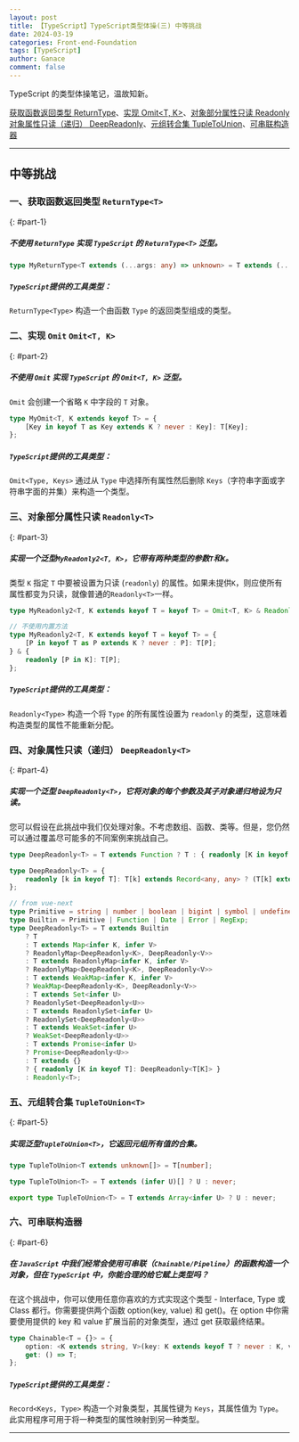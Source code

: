 ```yaml
---
layout: post
title: 【TypeScript】TypeScript类型体操(三) 中等挑战
date: 2024-03-19
categories: Front-end-Foundation
tags: [TypeScript]
author: Ganace
comment: false
---
```


TypeScript 的类型体操笔记，温故知新。

[获取函数返回类型 ReturnType<T>](#part-1)、[实现 Omit<T, K>](#part-2)、[对象部分属性只读 Readonly<T>](#part-3)
[对象属性只读（递归） DeepReadonly<T>](#part-4)、[元组转合集 TupleToUnion<T>](#part-5)、[可串联构造器](#part-6)

---

## 中等挑战

### 一、获取函数返回类型 `ReturnType<T>`

{: #part-1}

##### 不使用 `ReturnType` 实现 `TypeScript` 的 `ReturnType<T>` 泛型。

```ts
type MyReturnType<T extends (...args: any) => unknown> = T extends (...args: any) => infer R ? R : never;
```

##### `TypeScript`提供的工具类型：

`ReturnType<Type>` 构造一个由函数 `Type` 的返回类型组成的类型。

### 二、实现 `Omit` `Omit<T, K>`

{: #part-2}

##### 不使用 `Omit` 实现 `TypeScript` 的 `Omit<T, K>` 泛型。

`Omit` 会创建一个省略 `K` 中字段的 `T` 对象。

```ts
type MyOmit<T, K extends keyof T> = {
    [Key in keyof T as Key extends K ? never : Key]: T[Key];
};
```

##### `TypeScript`提供的工具类型：

`Omit<Type, Keys>` 通过从 `Type` 中选择所有属性然后删除 `Keys`（字符串字面或字符串字面的并集）来构造一个类型。

### 三、对象部分属性只读 `Readonly<T>`

{: #part-3}

##### 实现一个泛型`MyReadonly2<T, K>`，它带有两种类型的参数`T`和`K`。

类型 `K` 指定 `T` 中要被设置为只读 (`readonly`) 的属性。如果未提供`K`，则应使所有属性都变为只读，就像普通的`Readonly<T>`一样。

```ts
type MyReadonly2<T, K extends keyof T = keyof T> = Omit<T, K> & Readonly<Pick<T, K>>;
```

```ts
// 不使用内置方法
type MyReadonly2<T, K extends keyof T = keyof T> = {
    [P in keyof T as P extends K ? never : P]: T[P];
} & {
    readonly [P in K]: T[P];
};
```

##### `TypeScript`提供的工具类型：

`Readonly<Type>` 构造一个将 `Type` 的所有属性设置为 `readonly` 的类型，这意味着构造类型的属性不能重新分配。

### 四、对象属性只读（递归） `DeepReadonly<T>`

{: #part-4}

##### 实现一个泛型 `DeepReadonly<T>`，它将对象的每个参数及其子对象递归地设为只读。

您可以假设在此挑战中我们仅处理对象。不考虑数组、函数、类等。但是，您仍然可以通过覆盖尽可能多的不同案例来挑战自己。

```ts
type DeepReadonly<T> = T extends Function ? T : { readonly [K in keyof T]: DeepReadonly<T[K]> };
```

```ts
type DeepReadonly<T> = {
    readonly [k in keyof T]: T[k] extends Record<any, any> ? (T[k] extends Function ? T[k] : DeepReadonly<T[k]>) : T[k];
};
```

```ts
// from vue-next
type Primitive = string | number | boolean | bigint | symbol | undefined | null;
type Builtin = Primitive | Function | Date | Error | RegExp;
type DeepReadonly<T> = T extends Builtin
    ? T
    : T extends Map<infer K, infer V>
    ? ReadonlyMap<DeepReadonly<K>, DeepReadonly<V>>
    : T extends ReadonlyMap<infer K, infer V>
    ? ReadonlyMap<DeepReadonly<K>, DeepReadonly<V>>
    : T extends WeakMap<infer K, infer V>
    ? WeakMap<DeepReadonly<K>, DeepReadonly<V>>
    : T extends Set<infer U>
    ? ReadonlySet<DeepReadonly<U>>
    : T extends ReadonlySet<infer U>
    ? ReadonlySet<DeepReadonly<U>>
    : T extends WeakSet<infer U>
    ? WeakSet<DeepReadonly<U>>
    : T extends Promise<infer U>
    ? Promise<DeepReadonly<U>>
    : T extends {}
    ? { readonly [K in keyof T]: DeepReadonly<T[K]> }
    : Readonly<T>;
```

### 五、元组转合集 `TupleToUnion<T>`

{: #part-5}

##### 实现泛型`TupleToUnion<T>`，它返回元组所有值的合集。

```ts
type TupleToUnion<T extends unknown[]> = T[number];
```

```ts
type TupleToUnion<T> = T extends (infer U)[] ? U : never;
```

```ts
export type TupleToUnion<T> = T extends Array<infer U> ? U : never;
```

### 六、可串联构造器

{: #part-6}

##### 在 `JavaScript` 中我们经常会使用可串联（`Chainable/Pipeline`）的函数构造一个对象，但在 `TypeScript` 中，你能合理的给它赋上类型吗？

在这个挑战中，你可以使用任意你喜欢的方式实现这个类型 - Interface, Type 或 Class 都行。你需要提供两个函数 option(key, value) 和 get()。在 option 中你需要使用提供的 key 和 value 扩展当前的对象类型，通过 get 获取最终结果。

```ts
type Chainable<T = {}> = {
    option: <K extends string, V>(key: K extends keyof T ? never : K, value: V) => K extends keyof T ? Chainable<Omit<T, K> & Record<K, V>> : Chainable<T & Record<K, V>>;
    get: () => T;
};
```

##### `TypeScript`提供的工具类型：

`Record<Keys, Type>` 构造一个对象类型，其属性键为 `Keys`，其属性值为 `Type`。此实用程序可用于将一种类型的属性映射到另一种类型。

---
